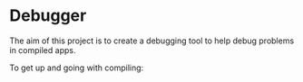 Debugger
========

The aim of this project is to create a debugging tool to help debug problems in compiled apps.

To get up and going with compiling:
